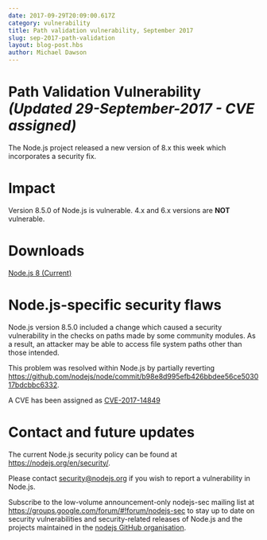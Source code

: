 ```yaml
---
date: 2017-09-29T20:09:00.617Z
category: vulnerability
title: Path validation vulnerability, September 2017
slug: sep-2017-path-validation
layout: blog-post.hbs
author: Michael Dawson
---
```


# Path Validation Vulnerability _(Updated 29-September-2017 - CVE assigned)_

The Node.js project released a new version of 8.x this week which incorporates a security fix.

# Impact

Version 8.5.0 of Node.js is vulnerable. 4.x and 6.x versions are **NOT** vulnerable.

# Downloads
[Node.js 8 (Current)](https://nodejs.org/en/blog/release/v8.6.0/)

# Node.js-specific security flaws

Node.js version 8.5.0 included a change which caused a security vulnerability in the checks on paths made by some community modules. As a result, an attacker may be able to access file system paths other than those intended.

This problem was resolved within Node.js by partially reverting https://github.com/nodejs/node/commit/b98e8d995efb426bbdee56ce503017bdcbbc6332.

A CVE has been assigned as [CVE-2017-14849](http://cve.mitre.org/cgi-bin/cvename.cgi?name=CVE-2017-14849)

# Contact and future updates

The current Node.js security policy can be found at https://nodejs.org/en/security/.

Please contact security@nodejs.org if you wish to report a vulnerability in Node.js.

Subscribe to the low-volume announcement-only nodejs-sec mailing list at https://groups.google.com/forum/#!forum/nodejs-sec to stay up to date on security vulnerabilities and security-related releases of Node.js and the projects maintained in the [nodejs GitHub organisation](https://github.com/nodejs/).
